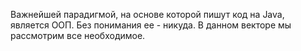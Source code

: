 Важнейшей парадигмой, на основе которой пишут код на Java, является ООП. Без понимания ее - никуда. В данном векторе мы рассмотрим все необходимое.
